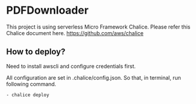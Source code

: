 PDFDownloader
=============
This project is using serverless Micro Framework Chalice.
Please refer this Chalice document here.
https://github.com/aws/chalice


How to deploy?
--------------
Need to install awscli and configure credentials first.

All configuration are set in .chalice/config.json.
So that, in terminal, run following command.

    - chalice deploy
    
